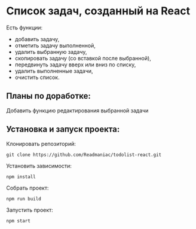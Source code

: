 # Список задач, созданный на React

Есть функции:
- добавить задачу,
- отметить задачу выполненной,
- удалить выбранную задачу,
- скопировать задачу (со вставкой после выбранной),
- передвинуть задачу вверх или вниз по списку,
- удалить выполненные задачи,
- очистить список.

## Планы по доработке:

Добавить функцию редактирования выбранной задачи

## Установка и запуск проекта:

Клонировать репозиторий:

    git clone https://github.com/Readmaniac/todolist-react.git

Установить зависимости:

    npm install

Собрать проект:

    npm run build

Запустить проект:

    npm start
